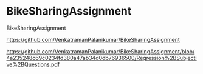 # BikeSharingAssignment
BikeSharingAssignment

https://github.com/VenkatramanPalanikumar/BikeSharingAssignment

https://github.com/VenkatramanPalanikumar/BikeSharingAssignment/blob/4a235248c69c0234fd380a47ab34d0db76936500/Regression%2BSubjective%2BQuestions.pdf
